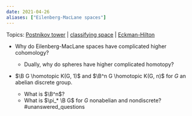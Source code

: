 ```yaml
---
date: 2021-04-26
aliases: ["Eilenberg-MacLane spaces"]
---
```


Topics: [Postnikov tower](Postnikov%20tower.md) | [classifying space](classifying%20space.md) | [Eckman-Hilton](Eckman-Hilton)

- Why do Eilenberg-MacLane spaces have complicated higher cohomology?
  - Dually, why do spheres have higher complicated homotopy?

- $\B G \homotopic K(G, 1)$ and $\B^n G \homotopic K(G, n)$ for $G$ an abelian discrete group.
	- What is $\B^n$?
	- What is $\pi_* \B G$ for $G$ nonabelian and nondiscrete?
	#unanswered_questions 
